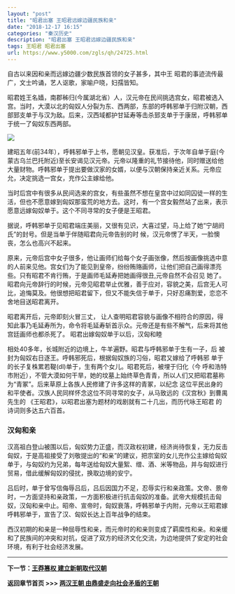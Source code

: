 ```yaml
---
layout: "post"
title: "昭君出塞 王昭君远嫁边疆民族和亲"
date: "2018-12-17 16:15"
categories: "秦汉历史"
description: "昭君出塞 王昭君远嫁边疆民族和亲"
tags: 王昭君 昭君出塞
url: https://www.y5000.com/zgls/qh/24725.html
---
```






自古以来因和亲而远嫁边疆少数民族首领的女子甚多，其中王 昭君的事迹流传最广，文士吟诵，艺人讴歌，家喻户晓，妇孺皆知。

昭君姓王名嫱，南郡秭归(今属湖北省）人，汉元帝在民间挑选宫女，昭君被选入宫。当时，大漠以北的匈奴人分裂为东、西两部，东部的呼韩邪单于归附汉朝，西部郅支单于与汉为敌。后来，汉西域都护甘延寿等击杀郅支单于于康居，呼韩邪单于统一了匈奴东西两部。

![](https://img.y5000.com/uploads/allimg/170807/8-1FPG44301G9.jpg)

建昭五年(前34年），呼韩邪单于上书，愿朝见汉皇。获准后，于次年自单于庭(今蒙古乌兰巴托附近)至长安谒见汉元帝。元帝以隆重的礼节接待他，同时赠送给他大量财物。呼韩邪单于提出要做汉家的女婿，以便与汉朝保持亲近关系。元帝应允，决定挑选一宫女，充作公主嫁给他。

当时后宫中有很多从民间选来的宫女，有些虽然不想在皇宫中过如同囚徒一样的生活，但也不愿意嫁到匈奴那蛮荒的地方去。这时，有一个宫女毅然站了出来，表示愿意远嫁匈奴单于。这个不同寻常的女子便是王昭君。

据说，呼韩邪单于见昭君端庄美丽，又很有见识，大喜过望，马上给了她“宁胡阏氏”的封号。但是当单于伴随昭君向元帝告别的时
候，汉元帝愣了半天，一脸懊丧，怎么也高兴不起来。

原来，元帝后宫中女子很多，他让画师们给每个女子画张像，然后按画像挑选中意的人前来见他。宫女们为了能见到皇帝，纷纷贿赂画师，让他们把自己画得漂亮些。只有昭君不肯行贿，于是画师毛延寿把她画得很丑,元帝自然不会召见
她了。昭君向元帝辞行的时候，元帝见昭君举止优雅，善于应对，容貌之美，后宫无人可比，追悔莫及。他很想把昭君留下，但又不能失信于单于，只好忍痛割爱，恋恋不舍地目送昭君离开。

昭君离开后，元帝即刻火冒三丈，
让人查明昭君容貌与画像不相符合的原因，得知此事乃毛延寿所为，命令将毛延寿斩首示众。元帝还是有些不解气，后来将其他宫廷画师也都杀死了。
昭君出嫁匈奴单于以后，汉匈和睦

相处40多年，长城附近的边境上，牛羊遍野。昭君与呼韩邪单于生有一子，后 被封为匈奴右日逐王。呼韩邪死后，根据匈奴族的习俗，昭君又嫁给了呼韩邪
单于的长子复株累若鞮(dl)单于，生有两个女儿。昭君死后，被埋于归化（今
呼和浩特市附近），不管大漠如何干旱，她的坟墓上始终草色青青，所以人们又把昭君墓称为“青冢”。后来草原上各族人民修建了许多这样的青冢，以纪念
这位平民出身的和平使者。汉族人民同样怀念这位不同寻常的女子，从马致远的《汉宫秋》到曹禺先生的 《王昭君》，以昭君出塞为题材的戏剧就有二十几出，而历代咏王昭君
的诗词则多达五六百首。

###  汉匈和亲

汉高祖白登山被围以后，匈奴势力正盛，而汉政权初建，经济尚待恢复，无力反击匈奴，于是高祖接受了刘敬提出的“和亲”的建议，把宗室的女儿充作公主嫁给匈奴单于，与匈奴约为兄弟，每年送给匈奴大量絮、缯、酒、米等物品，并与匈奴进行贸易，借此缓解匈奴的侵扰，换取边境的安宁。

吕后时，单于曾写信侮辱吕后，吕后因国力不足，忍辱实行和亲政策。文帝、景帝时，一方面坚持和亲政策，一方面积极进行抗击匈奴的准备。武帝大规模抗击匈奴，汉匈和亲中止。昭帝、宣帝时，匈奴衰落，呼韩邪单于内附，元帝以王昭君嫁呼韩邪单于，宣告了汉、匈奴长达上百年战争的结束。

西汉初期的和亲是一种屈辱性和亲，而元帝时的和亲则变成了羁縻性和亲。和亲缓和了民族间的冲突和对抗，促进了双方的经济文化交流，为边地提供了安定的社会环境，有利于社会经济发展。

* * *

**下一节：[王莽篡权 建立新朝取代汉朝](https://www.y5000.com/zgls/qh/24726.html)**

**返回章节首页 >>> [两汉王朝 由鼎盛走向社会矛盾的王朝](https://www.y5000.com/zgls/qh/24924.html)**
